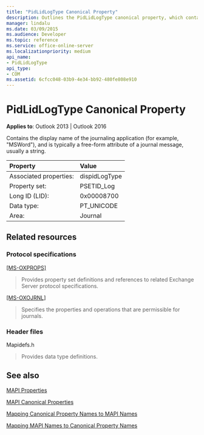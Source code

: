 ```yaml
---
title: "PidLidLogType Canonical Property"
description: Outlines the PidLidLogType canonical property, which contains the display name of the journaling application.
manager: lindalu
ms.date: 03/09/2015
ms.audience: Developer
ms.topic: reference
ms.service: office-online-server
ms.localizationpriority: medium
api_name:
- PidLidLogType
api_type:
- COM
ms.assetid: 6cfcc048-03b9-4e34-bb92-480fe808e910
---
```


# PidLidLogType Canonical Property

  
  
**Applies to**: Outlook 2013 | Outlook 2016 
  
Contains the display name of the journaling application (for example, "MSWord"), and is typically a free-form attribute of a journal message, usually a string.
  
|Property|Value|
|:-----|:-----|
|Associated properties:  <br/> |dispidLogType  <br/> |
|Property set:  <br/> |PSETID_Log  <br/> |
|Long ID (LID):  <br/> |0x00008700  <br/> |
|Data type:  <br/> |PT_UNICODE  <br/> |
|Area:  <br/> |Journal  <br/> |
   
## Related resources

### Protocol specifications

[[MS-OXPROPS]](https://msdn.microsoft.com/library/f6ab1613-aefe-447d-a49c-18217230b148%28Office.15%29.aspx)
  
> Provides property set definitions and references to related Exchange Server protocol specifications.
    
[[MS-OXOJRNL]](https://msdn.microsoft.com/library/2aa04fd2-0f36-4ce4-9178-c0fc70aa8d43%28Office.15%29.aspx)
  
> Specifies the properties and operations that are permissible for journals.
    
### Header files

Mapidefs.h
  
> Provides data type definitions.
    
## See also



[MAPI Properties](mapi-properties.md)
  
[MAPI Canonical Properties](mapi-canonical-properties.md)
  
[Mapping Canonical Property Names to MAPI Names](mapping-canonical-property-names-to-mapi-names.md)
  
[Mapping MAPI Names to Canonical Property Names](mapping-mapi-names-to-canonical-property-names.md)

